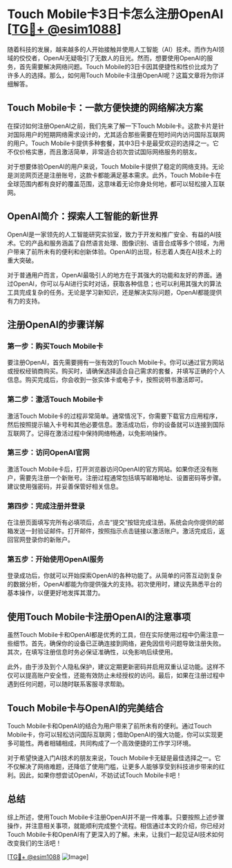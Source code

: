 # Touch Mobile卡3日卡怎么注册OpenAI [[TG💪+ @esim1088](https://t.me/s/esim1088)]

随着科技的发展，越来越多的人开始接触并使用人工智能（AI）技术。而作为AI领域的佼佼者，OpenAI无疑吸引了无数人的目光。然而，想要使用OpenAI的服务，首先需要解决网络问题。Touch Mobile的3日卡因其便捷性和性价比成为了许多人的选择。那么，如何用Touch Mobile卡注册OpenAI呢？这篇文章将为你详细解答。

## Touch Mobile卡：一款方便快捷的网络解决方案

在探讨如何注册OpenAI之前，我们先来了解一下Touch Mobile卡。这款卡片是针对国际用户的短期网络需求设计的，尤其适合那些需要在短时间内访问国际互联网的用户。Touch Mobile卡提供多种套餐，其中3日卡是最受欢迎的选择之一。它不仅价格实惠，而且激活简单，非常适合初次尝试国际网络服务的朋友。

对于想要体验OpenAI的用户来说，Touch Mobile卡提供了稳定的网络支持。无论是浏览网页还是注册账号，这款卡都能满足基本需求。此外，Touch Mobile卡在全球范围内都有良好的覆盖范围，这意味着无论你身处何地，都可以轻松接入互联网。

## OpenAI简介：探索人工智能的新世界

OpenAI是一家领先的人工智能研究实验室，致力于开发和推广安全、有益的AI技术。它的产品和服务涵盖了自然语言处理、图像识别、语音合成等多个领域，为用户带来了前所未有的便利和创新体验。OpenAI的出现，标志着人类在AI技术上的重大突破。

对于普通用户而言，OpenAI最吸引人的地方在于其强大的功能和友好的界面。通过OpenAI，你可以与AI进行实时对话，获取各种信息；也可以利用其强大的算法工具完成复杂的任务。无论是学习新知识，还是解决实际问题，OpenAI都能提供有力的支持。

## 注册OpenAI的步骤详解

### 第一步：购买Touch Mobile卡

要注册OpenAI，首先需要拥有一张有效的Touch Mobile卡。你可以通过官方网站或授权经销商购买。购买时，请确保选择适合自己需求的套餐，并填写正确的个人信息。购买完成后，你会收到一张实体卡或电子卡，按照说明书激活即可。

### 第二步：激活Touch Mobile卡

激活Touch Mobile卡的过程非常简单。通常情况下，你需要下载官方应用程序，然后按照提示输入卡号和其他必要信息。激活成功后，你的设备就可以连接到国际互联网了。记得在激活过程中保持网络畅通，以免影响操作。

### 第三步：访问OpenAI官网

激活Touch Mobile卡后，打开浏览器访问OpenAI的官方网站。如果你还没有账户，需要先注册一个新账号。注册过程通常包括填写邮箱地址、设置密码等步骤。建议使用强密码，并妥善保管好相关信息。

### 第四步：完成注册并登录

在注册页面填写完所有必填项后，点击“提交”按钮完成注册。系统会向你提供的邮箱发送一封验证邮件。打开邮件，按照指示点击链接以激活账户。激活完成后，返回官网登录你的新账户。

### 第五步：开始使用OpenAI服务

登录成功后，你就可以开始探索OpenAI的各种功能了。从简单的问答互动到复杂的数据分析，OpenAI都能为你提供强大的支持。初次使用时，建议先熟悉平台的基本操作，以便更好地发挥其潜力。

## 使用Touch Mobile卡注册OpenAI的注意事项

虽然Touch Mobile卡和OpenAI都是优秀的工具，但在实际使用过程中仍需注意一些细节。首先，确保你的设备已正确连接到网络，避免因信号问题导致注册失败。其次，在填写注册信息时务必保证准确性，以免影响后续使用。

此外，由于涉及到个人隐私保护，建议定期更新密码并启用双重认证功能。这样不仅可以提高账户安全性，还能有效防止未经授权的访问。最后，如果在注册过程中遇到任何问题，可以随时联系客服寻求帮助。

## Touch Mobile卡与OpenAI的完美结合

Touch Mobile卡和OpenAI的结合为用户带来了前所未有的便利。通过Touch Mobile卡，你可以轻松访问国际互联网；借助OpenAI的强大功能，你可以实现更多可能性。两者相辅相成，共同构成了一个高效便捷的工作学习环境。

对于希望快速入门AI技术的朋友来说，Touch Mobile卡无疑是最佳选择之一。它不仅解决了网络难题，还降低了使用门槛，让更多人能够享受到科技进步带来的红利。因此，如果你想尝试OpenAI，不妨试试Touch Mobile卡吧！

## 总结

综上所述，使用Touch Mobile卡注册OpenAI并不是一件难事。只要按照上述步骤操作，并注意相关事项，就能顺利完成整个流程。相信通过本文的介绍，你已经对Touch Mobile卡和OpenAI有了更深入的了解。未来，让我们一起见证AI技术如何改变我们的生活吧！

[[TG💪+ @esim1088](https://t.me/s/esim1088) ![Image](https://i.postimg.cc/4NQfJmqS/Snipaste-2025-05-13-00-14-12.png)]
